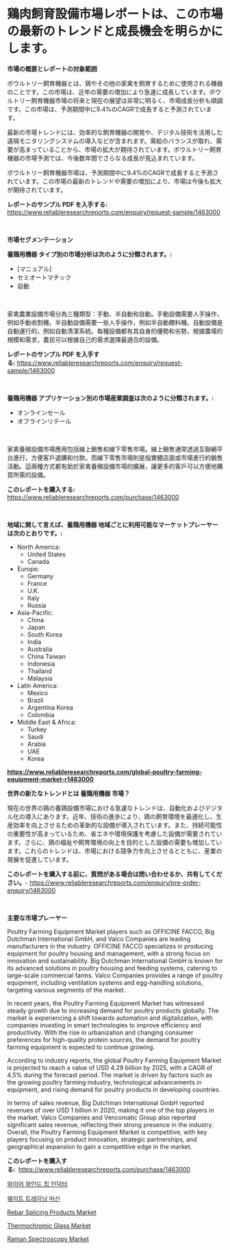 <p><h1>鶏肉飼育設備市場レポートは、この市場の最新のトレンドと成長機会を明らかにします。</h1></p><p><strong>市場の概要とレポートの対象範囲</strong></p>
<p><p>ポウルトリー飼育機器とは、鶏やその他の家禽を飼育するために使用される機器のことです。この市場は、近年の需要の増加により急速に成長しています。ポウルトリー飼育機器市場の将来と現在の展望は非常に明るく、市場成長分析も順調です。この市場は、予測期間中に9.4%のCAGRで成長すると予測されています。</p><p>最新の市場トレンドには、効率的な飼育機器の開発や、デジタル技術を活用した遠隔モニタリングシステムの導入などが含まれます。需給のバランスが取れ、需要が高まっていることから、市場の拡大が期待されています。ポウルトリー飼育機器の市場予測では、今後数年間でさらなる成長が見込まれています。</p><p>ポウルトリー飼育機器市場は、予測期間中に9.4%のCAGRで成長すると予測されています。この市場の最新のトレンドや需要の増加により、市場は今後も拡大が期待されています。</p></p>
<p><strong>レポートのサンプル PDF を入手する:</strong> <a href="https://www.reliableresearchreports.com/enquiry/request-sample/1463000">https://www.reliableresearchreports.com/enquiry/request-sample/1463000</a></p>
<p>&nbsp;</p>
<p><strong>市場セグメンテーション</strong></p>
<p><strong>養鶏用機器 タイプ別の市場分析は次のように分類されます。:</strong></p>
<p><ul><li>[マニュアル]</li><li>セミオートマチック</li><li>自動</li></ul></p>
<p>&nbsp;</p>
<p><p>家禽農業設備市場分為三種類型：手動、半自動和自動。手動設備需要人手操作，例如手動收割機。半自動設備需要一些人手操作，例如半自動餵料機。自動設備是自動運行的，例如自動清潔系統。每種設備都有其自身的優勢和劣勢，根據農場的規模和需求，農民可以根據自己的需求選擇最適合的設備。</p></p>
<p><strong>レポートのサンプル PDF を入手する:</strong>&nbsp;<a href="https://www.reliableresearchreports.com/enquiry/request-sample/1463000">https://www.reliableresearchreports.com/enquiry/request-sample/1463000</a></p>
<p>&nbsp;</p>
<p><strong> 養鶏用機器 アプリケーション別の市場産業調査は次のように分類されます。:</strong></p>
<p><ul><li>オンラインセール</li><li>オフラインリテール</li></ul></p>
<p>&nbsp;</p>
<p><p>家禽養殖設備市場應用包括線上銷售和線下零售市場。線上銷售通常透過互聯網平台進行，方便客戶選購和付款。而線下零售市場則是指實體店面或市場進行的銷售活動。這兩種方式都有助於家禽養殖設備市場的擴展，讓更多的客戶可以方便地購買所需的設備。</p></p>
<p><strong>このレポートを購入する:</strong>&nbsp; <a href="https://www.reliableresearchreports.com/purchase/1463000">https://www.reliableresearchreports.com/purchase/1463000</a></p>
<p>&nbsp;</p>
<p><strong>地域に関して言えば、養鶏用機器 地域ごとに利用可能なマーケットプレーヤーは次のとおりです。:</strong></p>
<p><ul>
    <li>
        North America:
        <ul>
            <li>United States</li>
            <li>Canada</li>
        </ul>
    </li>
    <li>
        Europe:
        <ul>
            <li>Germany</li>
            <li>France</li>
            <li>U.K.</li>
            <li>Italy</li>
            <li>Russia</li>
        </ul>
    </li>
    <li>
        Asia-Pacific:
        <ul>
            <li>China</li>
            <li>Japan</li>
            <li>South Korea</li>
            <li>India</li>
            <li>Australia</li>
            <li>China Taiwan</li>
            <li>Indonesia</li>
            <li>Thailand</li>
            <li>Malaysia</li>
        </ul>
    </li>
    <li>
        Latin America:
        <ul>
            <li>Mexico</li>
            <li>Brazil</li>
            <li>Argentina Korea</li>
            <li>Colombia</li>
        </ul>
    </li>
    <li>
        Middle East & Africa:
        <ul>
            <li>Turkey</li>
            <li>Saudi</li>
            <li>Arabia</li>
            <li>UAE</li>
            <li>Korea</li>
        </ul>
    </li>
    </ul></p>
<p><strong><a href="https://www.reliableresearchreports.com/global-poultry-farming-equipment-market-r1463000">https://www.reliableresearchreports.com/global-poultry-farming-equipment-market-r1463000</a></strong>&nbsp;</p>
<p><strong>世界の新たなトレンドとは 養鶏用機器 市場？</strong></p>
<p><p>現在の世界の鶏の養鶏設備市場における急速なトレンドは、自動化およびデジタル化の導入にあります。近年、技術の進歩により、鶏の飼育環境を最適化し、生産効率を向上させるための革新的な設備が導入されています。また、持続可能性の重要性が高まっているため、省エネや環境保護を考慮した設備が需要されています。さらに、鶏の福祉や飼育環境の向上を目的とした設備の需要も増加しています。これらのトレンドは、市場における競争力を向上させるとともに、産業の発展を促進しています。</p></p>
<p><strong>このレポートを購入する前に、質問がある場合は問い合わせるか、共有してください。</strong>- <a href="https://www.reliableresearchreports.com/enquiry/pre-order-enquiry/1463000">https://www.reliableresearchreports.com/enquiry/pre-order-enquiry/1463000</a></p>
<p>&nbsp;</p>
<p><strong>主要な市場プレーヤー</strong></p>
<p><p>Poultry Farming Equipment Market players such as OFFICINE FACCO, Big Dutchman International GmbH, and Valco Companies are leading manufacturers in the industry. OFFICINE FACCO specializes in producing equipment for poultry housing and management, with a strong focus on innovation and sustainability. Big Dutchman International GmbH is known for its advanced solutions in poultry housing and feeding systems, catering to large-scale commercial farms. Valco Companies provides a range of poultry equipment, including ventilation systems and egg-handling solutions, targeting various segments of the market.</p><p>In recent years, the Poultry Farming Equipment Market has witnessed steady growth due to increasing demand for poultry products globally. The market is experiencing a shift towards automation and digitalization, with companies investing in smart technologies to improve efficiency and productivity. With the rise in urbanization and changing consumer preferences for high-quality protein sources, the demand for poultry farming equipment is expected to continue growing.</p><p>According to industry reports, the global Poultry Farming Equipment Market is projected to reach a value of USD 4.29 billion by 2025, with a CAGR of 4.5% during the forecast period. The market is driven by factors such as the growing poultry farming industry, technological advancements in equipment, and rising demand for poultry products in developing countries.</p><p>In terms of sales revenue, Big Dutchman International GmbH reported revenues of over USD 1 billion in 2020, making it one of the top players in the market. Valco Companies and Vencomatic Group also reported significant sales revenue, reflecting their strong presence in the industry. Overall, the Poultry Farming Equipment Market is competitive, with key players focusing on product innovation, strategic partnerships, and geographical expansion to gain a competitive edge in the market.</p></p>
<p><strong>このレポートを購入する:</strong>&nbsp;&nbsp;<a href="https://www.reliableresearchreports.com/purchase/1463000">https://www.reliableresearchreports.com/purchase/1463000</a></p>
<p><p><a href="https://github.com/Skyleitney456456/Market-Research-Report-List-1/blob/main/644082528127.md">와이어 와인드 칩 인덕터</a></p><p><a href="https://medium.com/@joeyjohns20/%EC%A4%91%EB%9F%89-%ED%9B%88%EB%A0%A8-%EA%B8%B0%EA%B3%84-%EC%8B%9C%EC%9E%A5-%EA%B7%9C%EB%AA%A8%EB%8A%94-%EA%B8%80%EB%A1%9C%EB%B2%8C-%EC%82%B0%EC%97%85%EC%97%90%EC%84%9C-%EC%B5%9C%EC%A0%81%EC%9D%98-%EB%A7%88%EC%BC%80%ED%8C%85-%EC%B1%84%EB%84%90%EC%9D%84-%EB%82%98%ED%83%80%EB%83%85%EB%8B%88%EB%8B%A4-225cf9724a12">웨이트 트레이닝 머신</a></p><p><a href="https://view.publitas.com/reportprime-1/rebar-splicing-products-market-insight-market-trends-growth-forecasted-from-2024-to-2031/">Rebar Splicing Products Market</a></p><p><a href="https://issuu.com/reportprime-2/docs/thermochromic-glass-market-size-2030.pptx">Thermochromic Glass Market</a></p><p><a href="https://boundless-drawbridge-702.notion.site/Raman-Spectroscopy-Market-Comprehensive-Assessment-by-Type-Application-and-Geography-6dc8bdba55814cd4b7abdb2a336ea3a9">Raman Spectroscopy Market</a></p></p>